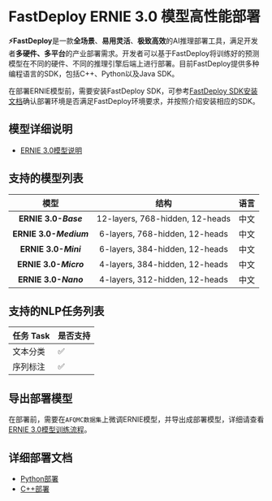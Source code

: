 # FastDeploy ERNIE 3.0 模型高性能部署

**⚡️FastDeploy**是一款**全场景**、**易用灵活**、**极致高效**的AI推理部署工具，满足开发者**多硬件、多平台**的产业部署需求。开发者可以基于FastDeploy将训练好的预测模型在不同的硬件、不同的推理引擎后端上进行部署。目前FastDeploy提供多种编程语言的SDK，包括C++、Python以及Java SDK。

在部署ERNIE模型前，需要安装FastDeploy SDK，可参考[FastDeploy SDK安装文档](https://github.com/PaddlePaddle/FastDeploy/blob/develop/docs/cn/build_and_install/download_prebuilt_libraries.md)确认部署环境是否满足FastDeploy环境要求，并按照介绍安装相应的SDK。

## 模型详细说明
- [ERNIE 3.0模型说明](../README.md)

## 支持的模型列表

| 模型 |  结构  | 语言 |
| :---: | :--------: | :--------: |
| **ERNIE 3.0-_Base_** | 12-layers, 768-hidden, 12-heads | 中文 |
| **ERNIE 3.0-_Medium_** | 6-layers, 768-hidden, 12-heads | 中文 |
| **ERNIE 3.0-_Mini_** | 6-layers, 384-hidden, 12-heads | 中文 |
| **ERNIE 3.0-_Micro_** | 4-layers, 384-hidden, 12-heads | 中文 |
| **ERNIE 3.0-_Nano_** | 4-layers, 312-hidden, 12-heads | 中文 |

## 支持的NLP任务列表

| 任务 Task  |  是否支持   |
| :--------------- | ------- |
| 文本分类 | ✅ |
| 序列标注 | ✅  |

## 导出部署模型

在部署前，需要在`AFQMC数据集`上微调ERNIE模型，并导出成部署模型，详细请查看[ERNIE 3.0模型训练流程](../README.md#模型训练)。


## 详细部署文档

- [Python部署](python/README.md)
- [C++部署](cpp/README.md)

